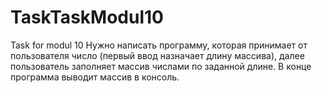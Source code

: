 # TaskTaskModul10
Task for modul 10
Нужно написать программу, которая принимает от пользователя число (первый ввод назначает длину массива), 
далее пользователь заполняет массив числами по заданной длине.
В конце программа выводит массив в консоль. 
